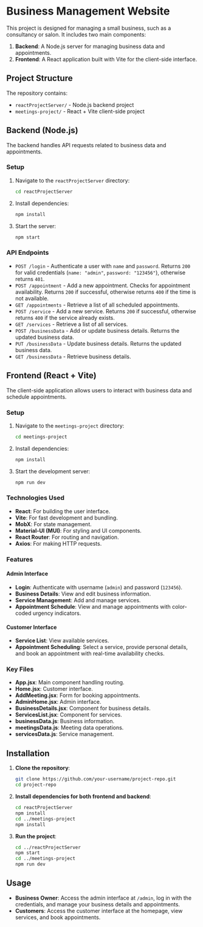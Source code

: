 # Business Management Website

This project is designed for managing a small business, such as a consultancy or salon. It includes two main components:

1. **Backend**: A Node.js server for managing business data and appointments.
2. **Frontend**: A React application built with Vite for the client-side interface.

## Project Structure

The repository contains:

- `reactProjectServer/` - Node.js backend project
- `meetings-project/` - React + Vite client-side project

## Backend (Node.js)

The backend handles API requests related to business data and appointments.

### Setup

1. Navigate to the `reactProjectServer` directory:
   ```bash
   cd reactProjectServer
   ```
2. Install dependencies:
   ```bash
   npm install
   ```
3. Start the server:
   ```bash
   npm start
   ```

### API Endpoints

- `POST /login` - Authenticate a user with `name` and `password`. Returns `200` for valid credentials (`name: "admin"`, `password: "123456"`), otherwise returns `401`.
- `POST /appointment` - Add a new appointment. Checks for appointment availability. Returns `200` if successful, otherwise returns `400` if the time is not available.
- `GET /appointments` - Retrieve a list of all scheduled appointments.
- `POST /service` - Add a new service. Returns `200` if successful, otherwise returns `400` if the service already exists.
- `GET /services` - Retrieve a list of all services.
- `POST /businessData` - Add or update business details. Returns the updated business data.
- `PUT /businessData` - Update business details. Returns the updated business data.
- `GET /businessData` - Retrieve business details.

## Frontend (React + Vite)

The client-side application allows users to interact with business data and schedule appointments.

### Setup

1. Navigate to the `meetings-project` directory:
   ```bash
   cd meetings-project
   ```
2. Install dependencies:
   ```bash
   npm install
   ```
3. Start the development server:
   ```bash
   npm run dev
   ```

### Technologies Used

- **React**: For building the user interface.
- **Vite**: For fast development and bundling.
- **MobX**: For state management.
- **Material-UI (MUI)**: For styling and UI components.
- **React Router**: For routing and navigation.
- **Axios**: For making HTTP requests.

### Features

#### Admin Interface

- **Login**: Authenticate with username (`admin`) and password (`123456`).
- **Business Details**: View and edit business information.
- **Service Management**: Add and manage services.
- **Appointment Schedule**: View and manage appointments with color-coded urgency indicators.

#### Customer Interface

- **Service List**: View available services.
- **Appointment Scheduling**: Select a service, provide personal details, and book an appointment with real-time availability checks.

### Key Files

- **App.jsx**: Main component handling routing.
- **Home.jsx**: Customer interface.
- **AddMeeting.jsx**: Form for booking appointments.
- **AdminHome.jsx**: Admin interface.
- **BusinessDetails.jsx**: Component for business details.
- **ServicesList.jsx**: Component for services.
- **businessData.js**: Business information.
- **meetingsData.js**: Meeting data operations.
- **servicesData.js**: Service management.

## Installation

1. **Clone the repository**:
   ```bash
   git clone https://github.com/your-username/project-repo.git
   cd project-repo
   ```

2. **Install dependencies for both frontend and backend**:
   ```bash
   cd reactProjectServer
   npm install
   cd ../meetings-project
   npm install
   ```

3. **Run the project**:
    ```bash
    cd ../reactProjectServer
    npm start
    cd ../meetings-project
    npm run dev
    ```

## Usage

- **Business Owner**: Access the admin interface at `/admin`, log in with the credentials, and manage your business details and appointments.
- **Customers**: Access the customer interface at the homepage, view services, and book appointments.